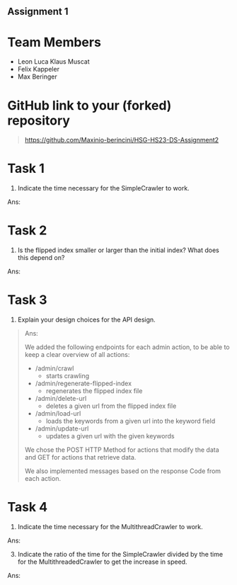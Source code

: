 Assignment 1
------------

# Team Members
- Leon Luca Klaus Muscat
- Felix Kappeler
- Max Beringer

# GitHub link to your (forked) repository

> https://github.com/Maxinio-berincini/HSG-HS23-DS-Assignment2

# Task 1

1. Indicate the time necessary for the SimpleCrawler to work.

Ans:



# Task 2

1. Is the flipped index smaller or larger than the initial index? What does this depend on?

Ans:

# Task 3

1. Explain your design choices for the API design.

> Ans:
> 
> We added the following endpoints for each admin action, to be able to keep a clear overview of all actions:
> - /admin/crawl
>   - starts crawling 
> - /admin/regenerate-flipped-index
>   - regenerates the flipped index file
> - /admin/delete-url
>   - deletes a given url from the flipped index file
> - /admin/load-url
>   - loads the keywords from a given url into the keyword field
> - /admin/update-url
>   - updates a given url with the given keywords
> 
> We chose the POST HTTP Method for actions that modify the data and GET for actions that retrieve data.
> 
> We also implemented messages based on the response Code from each action.

# Task 4

1.  Indicate the time necessary for the MultithreadCrawler to work.

Ans:

3. Indicate the ratio of the time for the SimpleCrawler divided by the time for the MultithreadedCrawler to get the increase in speed.

Ans:


